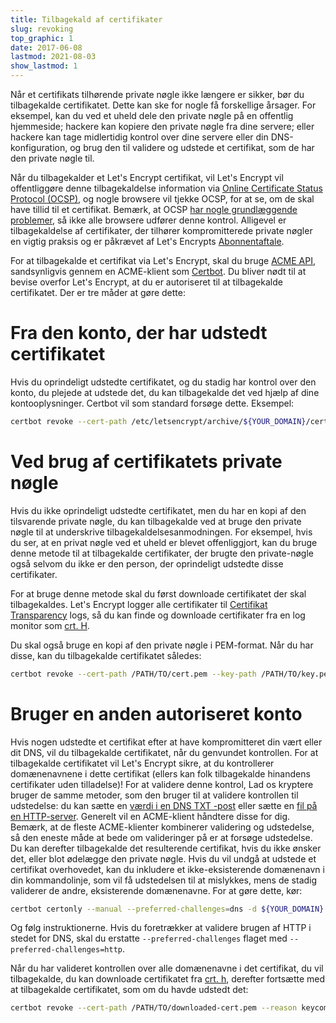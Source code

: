 ```yaml
---
title: Tilbagekald af certifikater
slug: revoking
top_graphic: 1
date: 2017-06-08
lastmod: 2021-08-03
show_lastmod: 1
---
```



Når et certifikats tilhørende private nøgle ikke længere er sikker, bør du tilbagekalde certifikatet. Dette kan ske for nogle få forskellige årsager. For eksempel, kan du ved et uheld dele den private nøgle på en offentlig hjemmeside; hackere kan kopiere den private nøgle fra dine servere; eller hackere kan tage midlertidig kontrol over dine servere eller din DNS-konfiguration, og brug den til validere og udstede et certifikat, som de har den private nøgle til.

Når du tilbagekalder et Let's Encrypt certifikat, vil Let's Encrypt vil offentliggøre denne tilbagekaldelse information via [Online Certificate Status Protocol (OCSP)](https://en.wikipedia.org/wiki/Online_Certificate_Status_Protocol), og nogle browsere vil tjekke OCSP, for at se, om de skal have tillid til et certifikat. Bemærk, at OCSP [har nogle grundlæggende problemer](https://www.imperialviolet.org/2011/03/18/revocation.html), så ikke alle browsere udfører denne kontrol. Alligevel er tilbagekaldelse af certifikater, der tilhører kompromitterede private nøgler en vigtig praksis og er påkrævet af Let's Encrypts [Abonnentaftale](/repository).

For at tilbagekalde et certifikat via Let's Encrypt, skal du bruge [ACME API](https://github.com/letsencrypt/boulder/blob/main/docs/acme-divergences.md), sandsynligvis gennem en ACME-klient som [Certbot](https://certbot.eff.org/). Du bliver nødt til at bevise overfor Let's Encrypt, at du er autoriseret til at tilbagekalde certifikatet. Der er tre måder at gøre dette:

# Fra den konto, der har udstedt certifikatet

Hvis du oprindeligt udstedte certifikatet, og du stadig har kontrol over den konto, du plejede at udstede det, du kan tilbagekalde det ved hjælp af dine kontooplysninger. Certbot vil som standard forsøge dette. Eksempel:

```bash
certbot revoke --cert-path /etc/letsencrypt/archive/${YOUR_DOMAIN}/cert1.pem --reason keycompromise
```

# Ved brug af certifikatets private nøgle

Hvis du ikke oprindeligt udstedte certifikatet, men du har en kopi af den tilsvarende private nøgle, du kan tilbagekalde ved at bruge den private nøgle til at underskrive tilbagekaldelsesanmodningen. For eksempel, hvis du ser, at en privat nøgle ved et uheld er blevet offenliggjort, kan du bruge denne metode til at tilbagekalde certifikater, der brugte den private-nøgle også selvom du ikke er den person, der oprindeligt udstedte disse certifikater.

For at bruge denne metode skal du først downloade certifikatet der skal tilbagekaldes. Let's Encrypt logger alle certifikater til [Certifikat Transparency](https://www.certificate-transparency.org/) logs, så du kan finde og downloade certifikater fra en log monitor som [crt. H](https://crt.sh/).

Du skal også bruge en kopi af den private nøgle i PEM-format. Når du har disse, kan du tilbagekalde certifikatet således:

```bash
certbot revoke --cert-path /PATH/TO/cert.pem --key-path /PATH/TO/key.pem --reason keycompromise
```

# Bruger en anden autoriseret konto

Hvis nogen udstedte et certifikat efter at have kompromitteret din vært eller dit DNS, vil du tilbagekalde certifikatet, når du genvundet kontrollen. For at tilbagekalde certifikatet vil Let's Encrypt sikre, at du kontrollerer domænenavnene i dette certifikat (ellers kan folk tilbagekalde hinandens certifikater uden tilladelse)! For at validere denne kontrol, Lad os kryptere bruger de samme metoder, som den bruger til at validere kontrollen til udstedelse: du kan sætte en [værdi i en DNS TXT -post](https://tools.ietf.org/html/rfc8555#section-8.4) eller sætte en [fil på en HTTP-server](https://tools.ietf.org/html/rfc8555#section-8.3). Generelt vil en ACME-klient håndtere disse for dig. Bemærk, at de fleste ACME-klienter kombinerer validering og udstedelse, så den eneste måde at bede om valideringer på er at forsøge udstedelse. Du kan derefter tilbagekalde det resulterende certifikat, hvis du ikke ønsker det, eller blot ødelægge den private nøgle. Hvis du vil undgå at udstede et certifikat overhovedet, kan du inkludere et ikke-eksisterende domænenavn i din kommandolinje, som vil få udstedelsen til at mislykkes, mens de stadig validerer de andre, eksisterende domænenavne. For at gøre dette, kør:

```bash
certbot certonly --manual --preferred-challenges=dns -d ${YOUR_DOMAIN} -d nonexistent.${YOUR_DOMAIN}
```

Og følg instruktionerne. Hvis du foretrækker at validere brugen af HTTP i stedet for DNS, skal du erstatte `--preferred-challenges` flaget med `--preferred-challenges=http`.

Når du har valideret kontrollen over alle domænenavne i det certifikat, du vil tilbagekalde, du kan downloade certifikatet fra [crt. h](https://crt.sh/), derefter fortsætte med at tilbagekalde certifikatet, som om du havde udstedt det:

```bash
certbot revoke --cert-path /PATH/TO/downloaded-cert.pem --reason keycompromise
```
